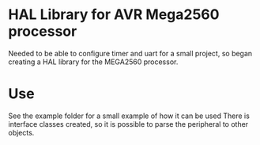 # HAL Library for AVR Mega2560 processor
Needed to be able to configure timer and uart for a small project, so began creating a HAL library for the MEGA2560 processor.

# Use
See the example folder for a small example of how it can be used
There is interface classes created, so it is possible to parse the peripheral to other objects.
